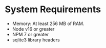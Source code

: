 # System Requirements

* Memory: At least 256 MB of RAM.
* Node v16 or greater
* NPM 7 or greater
* sqlite3 library headers
